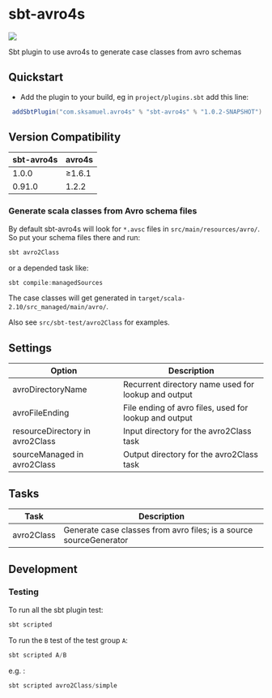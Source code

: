 # sbt-avro4s

[<img src="https://img.shields.io/maven-central/v/com.sksamuel.avro4s/sbt-avro4s*.svg?label=latest%20release"/>](http://search.maven.org/#search%7Cga%7C1%7Csbt-avro4s)

Sbt plugin to use avro4s to generate case classes from avro schemas

## Quickstart

* Add the plugin to your build, eg in `project/plugins.sbt` add this line:

```scala
 addSbtPlugin("com.sksamuel.avro4s" % "sbt-avro4s" % "1.0.2-SNAPSHOT")
```

## Version Compatibility

 sbt-avro4s | avro4s
 ---------- | -------
 1.0.0     | ≥1.6.1
 0.91.0     | 1.2.2

### Generate scala classes from Avro schema files

By default sbt-avro4s will look for `*.avsc` files in `src/main/resources/avro/`.
So put your schema files there and run:

```scala
sbt avro2Class
```

or a depended task like:

```scala
sbt compile:managedSources
```


The case classes will get generated in `target/scala-2.10/src_managed/main/avro/`.

Also see `src/sbt-test/avro2Class` for examples.

## Settings

Option                                  | Description
----------------------------------------|----------------------------------------
avroDirectoryName                       | Recurrent directory name used for lookup and output
avroFileEnding                          | File ending of avro files, used for lookup and output
resourceDirectory in avro2Class         | Input directory for the avro2Class task
sourceManaged in avro2Class             | Output directory for the avro2Class task

## Tasks

Task                                    | Description
----------------------------------------|----------------------------------------
avro2Class                              | Generate case classes from avro files; is a source sourceGenerator

## Development

### Testing

To run all the sbt plugin test:
```scala
sbt scripted
```

To run the `B` test of the test group `A`:
```scala
sbt scripted A/B
```

e.g. :
```scala
sbt scripted avro2Class/simple
```

